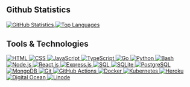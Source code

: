 ## Github Statistics

<a href="https://github.com/enenumxela">
	<img align="center" src="https://github-readme-stats.vercel.app/api?username=enenumxela&show_icons=true&count_private=true&line_height=27&custom_title=Github%20Statistics&bg_color=0D1117&text_color=C9D1D9&border_color=30363D" alt="GitHub Statistics">
</a>
<a href="https://github.com/enenumxela">
	<img align="center" src="https://github-readme-stats.vercel.app/api/top-langs/?username=enenumxela&langs_count=3&custom_title=Top%20Languages&bg_color=0D1117&text_color=C9D1D9&border_color=30363D" alt="Top Languages">
</a>

## Tools & Technologies

<a href="#">
	<img alt="HTML" src="https://img.shields.io/badge/HTML-E34F26.svg?logo=html5&logoColor=white">
</a>
<a href="#">
	<img alt="CSS" src="https://img.shields.io/badge/CSS-1572B6.svg?logo=css3&logoColor=white">
</a>
<a href="#">
	<img alt="JavaScript" src="https://img.shields.io/badge/JavaScript-F7DF1E.svg?logo=javascript&logoColor=black">
</a>
<a href="#">
	<img alt="TypeScript" src="https://img.shields.io/badge/TypeScript-2671E5.svg?logo=typescript&logoColor=white">
</a>
<a href="#">
	<img alt="Go" src="https://img.shields.io/badge/Go-1572B6.svg?logo=go&logoColor=white">
</a>
<a href="#">
	<img alt="Python" src="https://img.shields.io/badge/Python-14354C.svg?logo=python&logoColor=white">
</a>
<a href="#">
	<img alt="Bash" src="https://img.shields.io/badge/Bash-121011.svg?logo=gnu-bash&logoColor=white">
</a>
<a href="#">
	<img alt="Node.js" src="https://img.shields.io/badge/Node.js-43853D.svg?logo=node.js&logoColor=white">
</a>
<a href="#">
	<img alt="React.js" src="https://img.shields.io/badge/React.js-2671E5.svg?logo=react&logoColor=white">
</a>
<a href="#">
	<img alt="Express.js" src="https://img.shields.io/badge/Express.js-404d59.svg?logo=express&logoColor=white">
</a>
<a href="#">
	<img alt="SQL" src="https://custom-icon-badges.herokuapp.com/badge/SQL-025E8C.svg?logo=database&logoColor=white">
</a>
<a href="#">
	<img alt="SQLite" src ="https://img.shields.io/badge/SQLite-07405e.svg?logo=sqlite&logoColor=white">
</a>
<a href="#">
	<img alt="PostgreSQL" src ="https://img.shields.io/badge/PostgreSQL-316192.svg?logo=postgresql&logoColor=white">
</a>
<a href="#">
	<img alt="MongoDB" src ="https://img.shields.io/badge/MongoDB-4ea94b.svg?logo=mongodb&logoColor=white">
</a>
<a href="#">
	<img alt="Git" src="https://img.shields.io/badge/Git-F05033.svg?logo=git&logoColor=white">
</a>
<a href="#">
	<img alt="GitHub Actions" src="https://img.shields.io/badge/GitHub%20Actions-2671E5.svg?logo=github%20actions&logoColor=white">
</a>
<a href="#">
	<img alt="Docker" src="https://img.shields.io/badge/Docker-003F8C.svg?logo=docker&logoColor=white">
</a>
<a href="#">
	<img alt="Kubernetes" src="https://img.shields.io/badge/Kubernetes-316CE6.svg?logo=kubernetes&logoColor=white">
</a>
<a href="#">
	<img alt="Heroku" src="https://img.shields.io/badge/Heroku-430098.svg?logo=heroku&logoColor=white">
</a>
<a href="#">
	<img alt="Digital Ocean" src="https://img.shields.io/badge/Digital%20Ocean-0069FF.svg?logo=digitalocean&logoColor=white">
</a>
<a href="#">
	<img alt="Linode" src="https://img.shields.io/badge/Linode-14BB60.svg?logo=linode&logoColor=white">
</a>